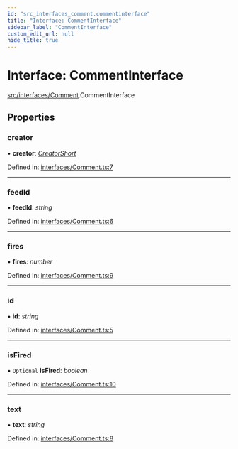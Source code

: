 ```yaml
---
id: "src_interfaces_comment.commentinterface"
title: "Interface: CommentInterface"
sidebar_label: "CommentInterface"
custom_edit_url: null
hide_title: true
---
```


# Interface: CommentInterface

[src/interfaces/Comment](../modules/src_interfaces_comment.md).CommentInterface

## Properties

### creator

• **creator**: [*CreatorShort*](src_interfaces_creator.creatorshort.md)

Defined in: [interfaces/Comment.ts:7](https://github.com/xr3ngine/xr3ngine/blob/673ad6a5f/packages/common/src/interfaces/Comment.ts#L7)

___

### feedId

• **feedId**: *string*

Defined in: [interfaces/Comment.ts:6](https://github.com/xr3ngine/xr3ngine/blob/673ad6a5f/packages/common/src/interfaces/Comment.ts#L6)

___

### fires

• **fires**: *number*

Defined in: [interfaces/Comment.ts:9](https://github.com/xr3ngine/xr3ngine/blob/673ad6a5f/packages/common/src/interfaces/Comment.ts#L9)

___

### id

• **id**: *string*

Defined in: [interfaces/Comment.ts:5](https://github.com/xr3ngine/xr3ngine/blob/673ad6a5f/packages/common/src/interfaces/Comment.ts#L5)

___

### isFired

• `Optional` **isFired**: *boolean*

Defined in: [interfaces/Comment.ts:10](https://github.com/xr3ngine/xr3ngine/blob/673ad6a5f/packages/common/src/interfaces/Comment.ts#L10)

___

### text

• **text**: *string*

Defined in: [interfaces/Comment.ts:8](https://github.com/xr3ngine/xr3ngine/blob/673ad6a5f/packages/common/src/interfaces/Comment.ts#L8)

